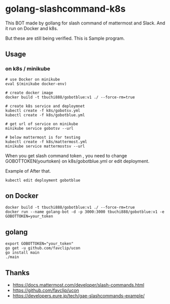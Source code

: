 # golang-slashcommand-k8s
This BOT made by gollang for slash command of mattermost and Slack. 
And it run on Docker and k8s. 

But these are still being verified.
This is Sample program.

## Usage

### on k8s / minikube

```
# use Docker on minikube
eval $(minikube docker-env)

# create docker image
docker build -t tbuchi888/gobotblue:v1 ./ --force-rm=true

# create k8s service and deploymnet
kubectl create -f k8s/gobotsv.yml
kubectl create -f k8s/gobotblue.yml 

# get url of service on minikube 
minikube service gobotsv --url

# below mattermost is for testing
kubectl create -f k8s/mattermost.yml
minikube service mattermostsv --url
```

When you get slash command token , you need to change GOBOTTOKEN(yourtoken) on k8s/gobotblue.yml or edit deployment.

Example of After that.

```
kubectl edit deployment gobotblue
```
## on Docker

```
docker build -t tbuchi888/gobotblue:v1 ./ --force-rm=true
docker run --name golang-bot -d -p 3000:3000 tbuchi888/gobotblue:v1 -e GOBOTTOKEN=your_token
```

## golang

```
export GOBOTTOKEN="your_token"
go get -u github.com/favclip/ucon
go install main
./main
```

## Thanks
- https://docs.mattermost.com/developer/slash-commands.html
- https://github.com/favclip/ucon
- https://developers.eure.jp/tech/gae-slashcommands-example/
